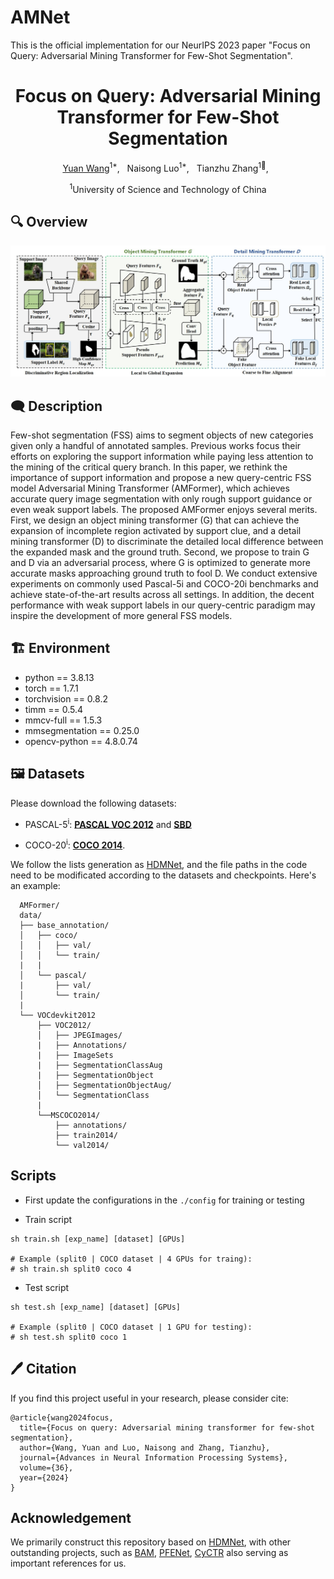 # AMNet
This is the official implementation for our NeurIPS 2023 paper "Focus on Query: Adversarial Mining Transformer for Few-Shot Segmentation".

<div align="center">

<h1>Focus on Query: Adversarial Mining Transformer for Few-Shot Segmentation </h1>

[Yuan Wang](https://scholar.google.com.hk/citations?user=Pge14mcAAAAJ&hl=zh-CN)<sup>1*</sup>, &nbsp; 
Naisong Luo<sup>1*</sup>, &nbsp; 
Tianzhu Zhang<sup>1📧</sup>, &nbsp;

<sup>1</sup>University of Science and Technology of China
</div>

## 🔍 Overview
<div align="center">
<img width="800" alt="image" src="Figures/framework.jpg">
</div>

## 🗨 Description

Few-shot segmentation (FSS) aims to segment objects of new categories given only a handful of annotated samples. Previous works focus their efforts on exploring the support information while paying less attention to the mining of the critical query branch. In this paper, we rethink the importance of support information and propose a new query-centric FSS model Adversarial Mining Transformer (AMFormer), which achieves accurate query image segmentation with only rough support guidance or even weak support labels. The proposed AMFormer enjoys several merits. First, we design an object mining transformer (G) that can achieve the expansion of incomplete region activated by support clue, and a detail mining transformer (D) to discriminate the detailed local difference between the expanded mask and the ground truth. Second, we propose to train G and D via an adversarial process, where G is optimized to generate more accurate masks approaching ground truth to fool D. We conduct extensive experiments on commonly used Pascal-5i and COCO-20i benchmarks and achieve state-of-the-art results across all settings. In addition, the decent performance with weak support labels in our query-centric paradigm may inspire the development of more general FSS models.

## 🏗️ Environment
- python == 3.8.13
- torch == 1.7.1
- torchvision == 0.8.2
- timm == 0.5.4
- mmcv-full == 1.5.3
- mmsegmentation == 0.25.0
- opencv-python == 4.8.0.74

## 🖼️ Datasets
Please download the following datasets:

+ PASCAL-5<sup>i</sup>: [**PASCAL VOC 2012**](http://host.robots.ox.ac.uk/pascal/VOC/voc2012/) and [**SBD**](http://home.bharathh.info/pubs/codes/SBD/download.html)

+ COCO-20<sup>i</sup>: [**COCO 2014**](https://cocodataset.org/#download).

We follow the lists generation as [HDMNet](https://github.com/Pbihao/HDMNet/), and the file paths in the code need to be modificated according to the datasets and checkpoints. Here's an example:

      AMFormer/
      data/
      ├── base_annotation/           
      │   ├── coco/
      │   │   ├── val/
      │   │   └── train/
      |   |
      │   └── pascal/
      |       ├── val/
      │       └── train/
      |
      └── VOCdevkit2012
          ├── VOC2012/
          │   ├── JPEGImages/
          |   ├── Annotations/
          |   ├── ImageSets
          |   ├── SegmentationClassAug
          |   ├── SegmentationObject
          │   ├── SegmentationObjectAug/
          │   └── SegmentationClass
          |
          └──MSCOCO2014/
              ├── annotations/
              ├── train2014/
              └── val2014/


## Scripts
- First update the configurations in the `./config` for training or testing

- Train script
```
sh train.sh [exp_name] [dataset] [GPUs]

# Example (split0 | COCO dataset | 4 GPUs for traing):
# sh train.sh split0 coco 4
```
- Test script
```
sh test.sh [exp_name] [dataset] [GPUs]

# Example (split0 | COCO dataset | 1 GPU for testing):
# sh test.sh split0 coco 1
```

## 🖊️ Citation


If you find this project useful in your research, please consider cite:


```
@article{wang2024focus,
  title={Focus on query: Adversarial mining transformer for few-shot segmentation},
  author={Wang, Yuan and Luo, Naisong and Zhang, Tianzhu},
  journal={Advances in Neural Information Processing Systems},
  volume={36},
  year={2024}
}
```

## Acknowledgement
We primarily construct this repository based on [HDMNet](https://github.com/Pbihao/HDMNet/), with other outstanding projects, such as [BAM](https://github.com/chunbolang/BAM), [PFENet](https://github.com/dvlab-research/PFENet), [CyCTR](https://github.com/YanFangCS/CyCTR-Pytorch) also serving as important references for us.